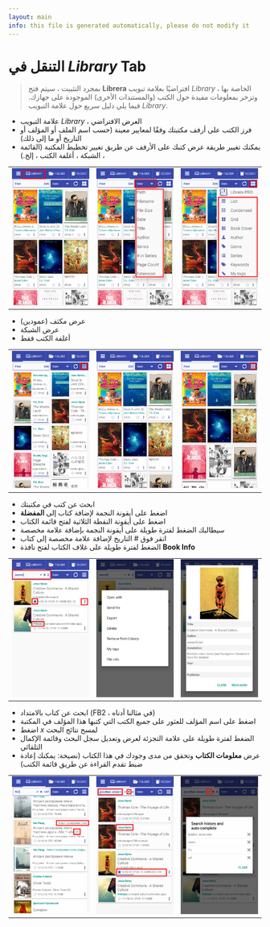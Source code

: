 ```yaml
---
layout: main
info: this file is generated automatically, please do not modify it
---
```


# التنقل في _Library_ Tab

> بمجرد التثبيت ، سيتم فتح **Librera** افتراضيًا بعلامة تبويب _Library_ الخاصة بها ، وتزخر بمعلومات مفيدة حول الكتب (والمستندات الأخرى) الموجودة على جهازك. فيما يلي دليل سريع حول علامة التبويب _Library_.

* علامة التبويب _Library_ ، العرض الافتراضي
* فرز الكتب على أرفف مكتبتك وفقًا لمعايير معينة (حسب اسم الملف أو المؤلف أو التاريخ أو ما إلى ذلك)
* يمكنك تغيير طريقة عرض كتبك على الأرفف عن طريق تغيير تخطيط المكتبة (القائمة ، الشبكة ، أغلفة الكتب ، إلخ.)

||||
|-|-|-|
|![](1.png)|![](2.png)|![](3.png)|

* عرض مكثف (عمودين)
* عرض الشبكة
* أغلفة الكتب فقط

||||
|-|-|-|
|![](4.png)|![](5.png)|![](6.png)|

* ابحث عن كتب في مكتبتك
* اضغط على أيقونة النجمة لإضافة كتاب إلى **المفضلة**
* اضغط على أيقونة النقطة الثلاثية لفتح قائمة الكتاب
* سيطالبك الضغط لفترة طويلة على أيقونة النجمة بإضافة علامة مخصصة
* انقر فوق # التاريخ لإضافة علامة مخصصة إلى كتاب
* الضغط لفترة طويلة على غلاف الكتاب لفتح نافذة **Book Info**

||||
|-|-|-|
|![](7.png)|![](8.png)|![](9.png)|

* ابحث عن كتاب بالامتداد (FB2 ، في مثالنا أدناه)
* اضغط على اسم المؤلف للعثور على جميع الكتب التي كتبها هذا المؤلف في المكتبة
* اضغط _x_ لمسح نتائج البحث
* الضغط لفترة طويلة على علامة التجزئة لعرض وتعديل سجل البحث وقائمة الإكمال التلقائي
* عرض **معلومات الكتاب** وتحقق من مدى وجودك في هذا الكتاب (نصيحة: يمكنك إعادة ضبط تقدم القراءة عن طريق قائمة الكتب)

||||
|-|-|-|
|![](10.png)|![](11.png)|![](12.png)|

